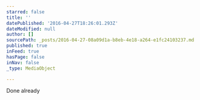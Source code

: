 ```yaml
---
starred: false
title: ''
datePublished: '2016-04-27T18:26:01.293Z'
dateModified: null
author: []
sourcePath: _posts/2016-04-27-08a09d1a-b8eb-4e18-a264-e1fc24103237.md
published: true
inFeed: true
hasPage: false
inNav: false
_type: MediaObject

---
```

Done already